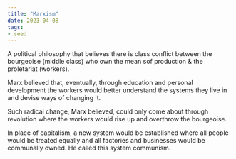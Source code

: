 ```yaml
---
title: "Marxism"
date: 2023-04-08
tags:
- seed
---
```


A political philosophy that believes there is class conflict between the bourgeoise (middle class) who own the mean sof production & the proletariat (workers). 

Marx believed that, eventually, through education and personal development the workers would better understand the systems they live in and devise ways of changing it. 

Such radical change, Marx believed, could only come about through revolution where the workers would rise up and overthrow the bourgeoise. 

In place of capitalism, a new system would be established where all people would be treated equally and all factories and businesses would be communally owned. He called this system communism. 



